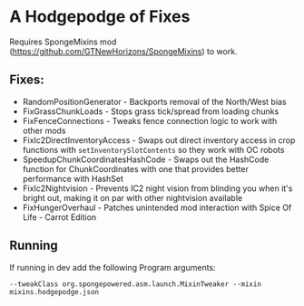 # A Hodgepodge of Fixes

Requires SpongeMixins mod (https://github.com/GTNewHorizons/SpongeMixins) to work.

## Fixes:
* RandomPositionGenerator - Backports removal of the North/West bias
* FixGrassChunkLoads - Stops grass tick/spread from loading chunks
* FixFenceConnections - Tweaks fence connection logic to work with other mods
* FixIc2DirectInventoryAccess - Swaps out direct inventory access in crop functions with `setInventorySlotContents` so they work with OC robots
* SpeedupChunkCoordinatesHashCode - Swaps out the HashCode function for ChunkCoordinates with one that provides better performance with HashSet
* FixIc2Nightvision - Prevents IC2 night vision from blinding you when it's bright out, making it on par with other nightvision available
* FixHungerOverhaul - Patches unintended mod interaction with Spice Of Life - Carrot Edition
## Running


If running in dev add the following Program arguments: 
```
--tweakClass org.spongepowered.asm.launch.MixinTweaker --mixin mixins.hodgepodge.json
```
